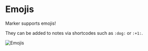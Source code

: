 # Emojis

Marker supports emojis!

They can be added to notes via shortcodes such as `:dog:` or `:+1:`.

![Emojis](https://github.com/EddieAbbondanzio/marker/blob/master/docs/images/emojis.png)
